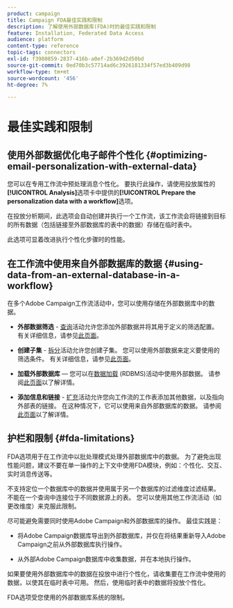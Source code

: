 ```yaml
---
product: campaign
title: Campaign FDA最佳实践和限制
description: 了解使用外部数据库(FDA)时的最佳实践和限制
feature: Installation, Federated Data Access
audience: platform
content-type: reference
topic-tags: connectors
exl-id: f3980859-2837-416b-a0ef-2b369d2d50bd
source-git-commit: 0ed70b3c57714ad6c3926181334f57ed3b409d98
workflow-type: tm+mt
source-wordcount: '456'
ht-degree: 7%

---
```


# 最佳实践和限制



## 使用外部数据优化电子邮件个性化 {#optimizing-email-personalization-with-external-data}

您可以在专用工作流中预处理消息个性化。 要执行此操作，请使用投放属性的&#x200B;**[!UICONTROL Analysis]**&#x200B;选项卡中提供的&#x200B;**[!UICONTROL Prepare the personalization data with a workflow]**&#x200B;选项。

在投放分析期间，此选项会自动创建并执行一个工作流，该工作流会将链接到目标的所有数据（包括链接至外部数据库的表中的数据）存储在临时表中。

此选项可显着改进执行个性化步骤时的性能。

## 在工作流中使用来自外部数据库的数据 {#using-data-from-an-external-database-in-a-workflow}

在多个Adobe Campaign工作流活动中，您可以使用存储在外部数据库中的数据。

* **外部数据筛选** - [查询](../../workflow/using/targeting-data.md#selecting-data)活动允许您添加外部数据并将其用于定义的筛选配置。 有关详细信息，请参见[此页面](../../workflow/using/targeting-data.md#selecting-data)。

* **创建子集** - [拆分](../../workflow/using/split.md)活动允许您创建子集。 您可以使用外部数据来定义要使用的筛选条件。 有关详细信息，请参见[此页面](../../workflow/using/split.md)。

* **加载外部数据库** — 您可以在[数据加载](../../workflow/using/data-loading-rdbms.md) (RDBMS)活动中使用外部数据。 请参阅[此页面](../../workflow/using/data-loading-rdbms.md)以了解详情。

* **添加信息和链接** - [扩充](../../workflow/using/enrichment.md)活动允许您向工作流的工作表添加其他数据，以及指向外部表的链接。 在这种情况下，它可以使用来自外部数据库的数据。 请参阅[此页面](../../workflow/using/enrichment.md)以了解详情。

## 护栏和限制 {#fda-limitations}

FDA选项用于在工作流中以批处理模式处理外部数据库中的数据。 为了避免出现性能问题，建议不要在单一操作的上下文中使用FDA模块，例如：个性化、交互、实时消息传送等。

不支持定位一个数据库中的数据并使用属于另一个数据库的过滤维度过滤结果。 不能在一个查询中连接位于不同数据源上的表。 您可以使用其他工作流活动（如更改维度）来克服此限制。

尽可能避免需要同时使用Adobe Campaign和外部数据库的操作。 最佳实践是：

* 将Adobe Campaign数据库导出到外部数据库，并仅在将结果重新导入Adobe Campaign之前从外部数据库执行操作。

* 从外部Adobe Campaign数据库中收集数据，并在本地执行操作。

如果要使用外部数据库中的数据在投放中进行个性化，请收集要在工作流中使用的数据，以使其在临时表中可用。 然后，使用临时表中的数据将投放个性化。

FDA选项受您使用的外部数据库系统的限制。
